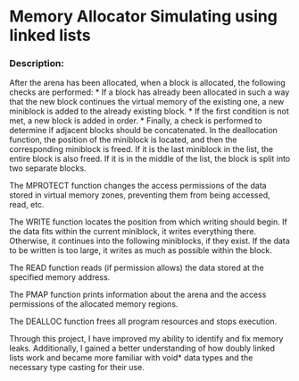 # Memory Allocator Simulating using linked lists

### Description:

   After the arena has been allocated, when a block is allocated, the following checks are performed:
   	* If a block has already been allocated in such a way that the new block continues the virtual memory of the existing one, a new miniblock is added to the already existing block.
    	* If the first condition is not met, a new block is added in order.
     	* Finally, a check is performed to determine if adjacent blocks should be concatenated.
  In the deallocation function, the position of the miniblock is located, and then the corresponding miniblock is freed. If it is the last miniblock in the list, the entire block is also freed. If it is in the middle of the list, the block is split into two separate blocks.

  The MPROTECT function changes the access permissions of the data stored in virtual memory zones, preventing them from being accessed, read, etc.

  The WRITE function locates the position from which writing should begin. If the data fits within the current miniblock, it writes everything there. Otherwise, it continues into the following miniblocks, if they exist. If the data to be written is too large, it writes as much as possible within the block.

  The READ function reads (if permission allows) the data stored at the specified memory address.

  The PMAP function prints information about the arena and the access permissions of the allocated memory regions.

  The DEALLOC function frees all program resources and stops execution.

Through this project, I have improved my ability to identify and fix memory leaks. Additionally, I gained a better understanding of how doubly linked lists work and became more familiar with void* data types and the necessary type casting for their use.
